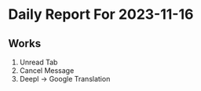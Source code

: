 # Daily Report For 2023-11-16

## Works

1. Unread Tab
2. Cancel Message
3. Deepl -> Google Translation


